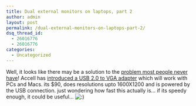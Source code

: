 ```yaml
---
title: Dual external monitors on laptops, part 2
author: admin
layout: post
permalink: /dual-external-monitors-on-laptops-part-2/
dsq_thread_id:
  - 26016776
  - 26016776
categories:
  - Uncategorized
---
```

Well, it looks like there may be a solution to the [problem most people never have][1]! Accell has [introduced a USB 2.0 to VGA adapter][2] which will work with PCs and Macs. its $90, does resolutions upto 1600X1200 and is powered by the USB connection. just wondering how fast this actually is&#8230; if its speedy enough, it could be useful&#8230; <img src="http://blog.lotas-smartman.net/wp-includes/images/smilies/icon_smile.gif" alt=":)" class="wp-smiley" />

 [1]: http://blog.lotas-smartman.net/external-monitors-on-the-mac-book-pro/
 [2]: http://www.engadget.com/2009/01/07/accell-introduces-their-usb-2-0-to-vga-adapter-at-ces/